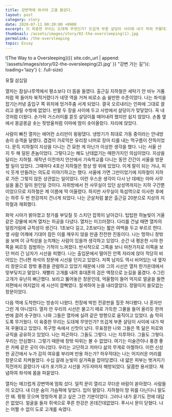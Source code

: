 ```yaml
---
title: 강변역에 와서야 고갤 들었다.
layout: post
category: story
date: 2020-07-11 00:20:00 +0900
excerpt: 이 육중한 무리는 도대체 무엇인가? 뜨겁게 부푼 살덩이 사이에 내가 박혀 꾸물대고 있었다.
thumbnail: /assets/images/story/02-the-oversleeping(1).jpg
permalink: /the-oversleeping
topic: Essay
---
```


![The Way to a Oversleeping]({{ site.cdn_url | append: '/assets/images/story/02-the-oversleeping(2).jpg' }} "강변 가는 길"){: loading='lazy'}
{: .full-size}

유월 삼십일

열차는 잠실나루역에서 평소보다 더 뜸을 들였다. 출근길 지하철은 세탁기 안 비누 거품처럼 꽉 들어차 북적거렸다가 네댓 역을 거쳐 비로소 숨 쉴만한 수준이었다. 나는 좌석을 잡기는커녕 출입구 쪽 위치에 엉거주춤 서게 되었다. 결국 오르내리는 인파에 그대로 끌리고 쓸릴 수밖에 없었다. 반팔 두 장을 사이에 두고 사방에서 살덩이가 맞닿았다. 꼭 내 것처럼 더웠다. 손가락 거스러미를 뜯듯 살덩이를 떼어내려 했지만 쉽지 않았다. 손톱 옆에서 몽글몽글 솟는 핏방울처럼 이마에 땀이 솟아올랐다. 자리에 앉았다.

사람이 빠진 열차는 에어컨 소리만이 윙윙댔다. 냉방기가 최대로 가동 중이라는 안내방송이 승객을 달랬다. 겹겹이 가로막은 유리창 너머로 장마 티를 내는 먹구름이 잔뜩이었다. 문득 지하철이 지상을 다니는 건 묘한 게 아닌가 이상한 생각을 했다. 나는 서울 산 지 두 해 덜된 촌놈이었다. 그렇다고는 해도 난데없기는 매한가지인 의심이었다. 지상을 달리는 지하철. 재작년 이전까지 안산에서 기숙학교를 다니는 동안 간간이 서울을 방문할 일이 있었다. 그때마다 4호선 지하철은 항상 땅 위에 있었다. 이게 말이 되는 거냐, 피식 웃게 만들려는 의도로 이야기하고는 했다. 서울에 가면 그만이었기에 지하철이 지하로 가든 그렇지 않든 상관없는 일이었다. 이런 우스운 생각이 다시 난 데에는 아마 사무실을 옮긴 일이 원인일 것이다. 자취방에서 전 사무실이 있던 삼성역까지는 지하 구간뿐이었으므로 지하철은 제 이름에 딱 어울렸다. 하지만 사무실이 뚝섬역으로 이사한 후에는 하루 두 번 한강까지 건너게 되었다. 나는 군살처럼 붙은 출근길 20분으로 지상의 지하철과 재회했다.

화악 시야가 밝아졌고 창가를 부딪칠 듯 스치던 잡목이 날아갔다. 텁텁한 하늘빛이 거울 같은 강물에 비쳐 열차는 허공을 다녔다. 열차는 미끄러졌다. 다리를 건널 때면 열차의 덜컹거림에 규칙성이 생긴다. 1초보다 길고, 2초보다는 짧은 여백을 두고 부르르 떤다. 옆 사람 어깨에 기대어 잠든 이를 깨우지 않을 만큼 잔잔한 진동이다. 나는 멍하니 창밖을 보며 이 규칙성을 눈치채는 사람이 있을까 생각하고 있었다. 순간 내 평온한 시야 한쪽을 찌르듯 침범하는 기척이 느껴졌다. 반사적으로 그쪽을 보니 마찬가지로 이쪽을 보던 머리 긴 남자가 시선을 피했다. 나는 출입문에서 떨어진 안쪽 자리에 앉아 적당히 비어있는 건너편 좌석의 창문에 시선을 던지고 있었다. 저쪽 남자도 역시 비어있는 내 옆자리 창문으로 창밖 풍경을 관람하고 있었기 때문에 나와 그의 시선은 열차 한가운데에서 맞부딪치고 말았다. 재빨리 고개를 내려 휴대폰의 검은 액정으로 눈길을 옮겼다. 수그린 고개가 유난히 뻐근했다. 보라고 뚫어놓은 창문인데, 억울함이 들어 억지로 얼굴을 들면 저편에서 여지없이 세 시선이 깜빡였다. 질색하여 눈을 내리깔았다. 정말이지 쓸모없는 창문이었다.

다음 역에 도착한다는 방송이 나왔다. 천장에 박힌 전광판을 힐끗 쳐다봤다. 나 혼자만 그런 게 아니었다. 열차 안 우리의 시선은 물고기 떼로 가득한 그물을 들어 올리듯 한꺼번에 끌려 솟구쳤다. 나와 그들은 열차에 실려 같은 방향으로 움직이고 있었다. 숨 막히도록 무거웠다. 이 육중한 무리는 도대체 무엇인가? 뜨겁게 부푼 살덩이 사이에 내가 박혀 꾸물대고 있었다. 목구멍 속에서 신맛이 났다. 무표정한 나와 그들은 똑 닮은 피로와 규칙을 공유하고 있었다. 나는 피곤하다. 그들도 그렇다. 나는 지루하다. 그들도 그렇다. 우리는 안심했다. 그렇기 때문에 창밖 따위는 볼 수 없었다. 여기는 미술관이나 풍경 좋은 카페 같은 곳이 아니었다. 우리는 고단하고 저마다 삶의 무게로 아찔하다. 이런 신성한 공간에서 누가 감히 여유를 부리며 만용 하는가? 허우적대는 나는 어지러운 머리를 창문으로 치켜들었다. 수십 갈래 눈빛이 살거죽을 잡아당겼다. 내 얇은 피부는 벗겨지기 직전까지 끌렸다가 내가 포기하고 시선을 거두자마자 해방되었다. 달콤한 용서였다. 체념하여 좌석에 몸을 파묻었다.

열차는 매끄럽게 강변역에 멈춰 섰다. 덜컥 문이 열리고 무더운 바람이 쏟아졌다. 사람들이 오갔다. 내 더운 숨이 가슴팍에 닿았다. 입이 말랐다. 지하철이 땅 위를 다닌다니 말도 안 돼. 펑펑 웃으며 멍청하게 묻고 싶은 그런 기분이었다. 그러나 내가 묻기도 전에 대답은 없었다. 얼굴을 들자 쥐색으로 푸른 한강은 온데간데없었다. 푸시시 문이 닫혔다. 나는 어쩔 수 없이 도로 고개를 숙였다.